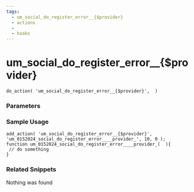```yaml
---
tags: 
  - um_social_do_register_error__{$provider}
  - actions
  - 
  - hooks
---
```

# um\_social\_do\_register\_error\_\_{$provider}

``` php:no-line-numbers
do_action( 'um_social_do_register_error__{$provider}',  )
```
<div class='hook-sep'></div>

### Parameters

<div class='hook-sep'></div>



### Sample Usage

``` php:no-line-numbers
add_action( 'um_social_do_register_error__{$provider}', 'um_0152024_social_do_register_error____provider_', 10, 0 );
function um_0152024_social_do_register_error____provider_(  ){
 // do something
}
```
<div class='hook-sep'></div>



### Related Snippets

Nothing was found

